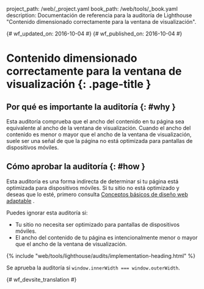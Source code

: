 project_path: /web/_project.yaml
book_path: /web/tools/_book.yaml
description: Documentación de referencia para la auditoría de Lighthouse "Contenido dimensionado correctamente para la ventana de visualización".

{# wf_updated_on: 2016-10-04 #}
{# wf_published_on: 2016-10-04 #}

# Contenido dimensionado correctamente para la ventana de visualización  {: .page-title }

## Por qué es importante la auditoría {: #why }

Esta auditoría comprueba que el ancho del contenido en tu página sea equivalente
al ancho de la ventana de visualización. Cuando el ancho del contenido es menor o mayor que
el ancho de la ventana de visualización, suele ser una señal de que la página no está optimizada para
pantallas de dispositivos móviles.

## Cómo aprobar la auditoría {: #how }

Esta auditoría es una forma indirecta de determinar si tu página está optimizada para
dispositivos móviles. Si tu sitio no está optimizado y deseas que lo esté, primero consulta
[Conceptos básicos de diseño web adaptable](/web/fundamentals/design-and-ui/responsive/)
.

Puedes ignorar esta auditoría si:

* Tu sitio no necesita ser optimizado para pantallas de dispositivos móviles.
* El ancho del contenido de tu página es intencionalmente menor o mayor que el
  ancho de la ventana de visualización.

{% include "web/tools/lighthouse/audits/implementation-heading.html" %}

Se aprueba la auditoría si `window.innerWidth === window.outerWidth`.


{# wf_devsite_translation #}
